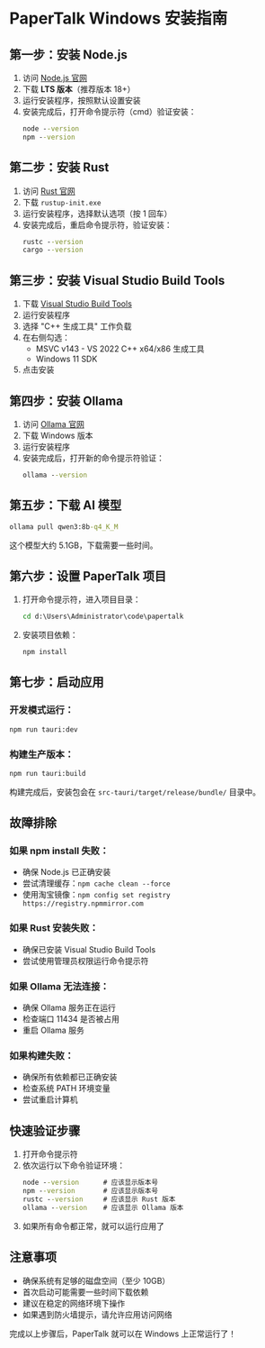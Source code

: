 # PaperTalk Windows 安装指南

## 第一步：安装 Node.js

1. 访问 [Node.js 官网](https://nodejs.org/)
2. 下载 **LTS 版本**（推荐版本 18+）
3. 运行安装程序，按照默认设置安装
4. 安装完成后，打开命令提示符（cmd）验证安装：
   ```cmd
   node --version
   npm --version
   ```

## 第二步：安装 Rust

1. 访问 [Rust 官网](https://rustup.rs/)
2. 下载 `rustup-init.exe`
3. 运行安装程序，选择默认选项（按 1 回车）
4. 安装完成后，重启命令提示符，验证安装：
   ```cmd
   rustc --version
   cargo --version
   ```

## 第三步：安装 Visual Studio Build Tools

1. 下载 [Visual Studio Build Tools](https://visualstudio.microsoft.com/zh-hans/visual-cpp-build-tools/)
2. 运行安装程序
3. 选择 "C++ 生成工具" 工作负载
4. 在右侧勾选：
   - MSVC v143 - VS 2022 C++ x64/x86 生成工具
   - Windows 11 SDK
5. 点击安装

## 第四步：安装 Ollama

1. 访问 [Ollama 官网](https://ollama.ai/)
2. 下载 Windows 版本
3. 运行安装程序
4. 安装完成后，打开新的命令提示符验证：
   ```cmd
   ollama --version
   ```

## 第五步：下载 AI 模型

```cmd
ollama pull qwen3:8b-q4_K_M
```
这个模型大约 5.1GB，下载需要一些时间。

## 第六步：设置 PaperTalk 项目

1. 打开命令提示符，进入项目目录：
   ```cmd
   cd d:\Users\Administrator\code\papertalk
   ```

2. 安装项目依赖：
   ```cmd
   npm install
   ```

## 第七步：启动应用

### 开发模式运行：
```cmd
npm run tauri:dev
```

### 构建生产版本：
```cmd
npm run tauri:build
```
构建完成后，安装包会在 `src-tauri/target/release/bundle/` 目录中。

## 故障排除

### 如果 npm install 失败：
- 确保 Node.js 已正确安装
- 尝试清理缓存：`npm cache clean --force`
- 使用淘宝镜像：`npm config set registry https://registry.npmmirror.com`

### 如果 Rust 安装失败：
- 确保已安装 Visual Studio Build Tools
- 尝试使用管理员权限运行命令提示符

### 如果 Ollama 无法连接：
- 确保 Ollama 服务正在运行
- 检查端口 11434 是否被占用
- 重启 Ollama 服务

### 如果构建失败：
- 确保所有依赖都已正确安装
- 检查系统 PATH 环境变量
- 尝试重启计算机

## 快速验证步骤

1. 打开命令提示符
2. 依次运行以下命令验证环境：
   ```cmd
   node --version      # 应该显示版本号
   npm --version       # 应该显示版本号
   rustc --version     # 应该显示 Rust 版本
   ollama --version    # 应该显示 Ollama 版本
   ```
3. 如果所有命令都正常，就可以运行应用了

## 注意事项

- 确保系统有足够的磁盘空间（至少 10GB）
- 首次启动可能需要一些时间下载依赖
- 建议在稳定的网络环境下操作
- 如果遇到防火墙提示，请允许应用访问网络

完成以上步骤后，PaperTalk 就可以在 Windows 上正常运行了！
